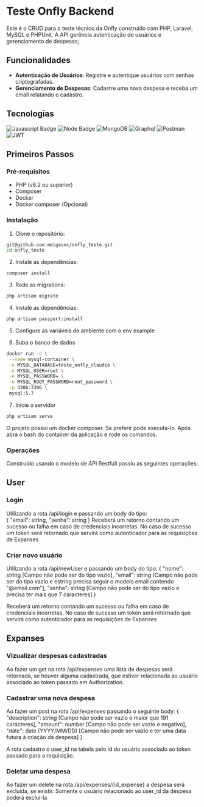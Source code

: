 # Teste Onfly Backend

Este é o CRUD para o teste técnico da Onfly construído com PHP, Laravel, MySQL e PHPUnit. A API gerência autenticação de usuários e gerenciamento de despesas;

## Funcionalidades

- **Autenticação de Usuários**: Registre e autentique usuários com senhas criptografadas.
- **Gerenciamento de Despesas**: Cadastre uma nova despesa e receba um email relatando o cadastro.

## Tecnologias
![Javascript Badge](https://img.shields.io/badge/JavaScript-323330?style=for-the-badge&logo=javascript&logoColor=F7DF1E)
![Node Badge](https://img.shields.io/badge/Node.js-339933?style=for-the-badge&logo=nodedotjs&logoColor=white)
![MongoDB](https://img.shields.io/badge/MongoDB-4EA94B?style=for-the-badge&logo=mongodb&logoColor=white)
![Graphql](https://img.shields.io/badge/GraphQl-E10098?style=for-the-badge&logo=graphql&logoColor=white)
![Postman](https://img.shields.io/badge/Postman-FF6C37?style=for-the-badge&logo=Postman&logoColor=white)
![JWT](https://img.shields.io/badge/JWT-000000?style=for-the-badge&logo=JSON%20web%20tokens&logoColor=white)

## Primeiros Passos

### Pré-requisitos

- PHP (v8.2 ou superior)
- Composer
- Docker
- Docker composer (Opcional)

### Instalação

1. Clone o repositório:

```bash
git@github.com:melgacoc/onfly_teste.git
cd onfly_teste
```

2. Instale as dependências:
```bash
composer install
```

3. Rode as migrations:
```bash
php artisan migrate
```

4. Instale as dependências:
```bash
php artisan passport:install
```

5. Configure as variáveis de ambiente com o env example
   
6. Suba o banco de dados
 ```bash
docker run -d \
  --name mysql-container \
  -e MYSQL_DATABASE=teste_onfly_claudio \
  -e MYSQL_USER=root \
  -e MYSQL_PASSWORD= \
  -e MYSQL_ROOT_PASSWORD=root_password \
  -p 3306:3306 \
  mysql:5.7
```

7. Inicie o servidor
```bash
php artisan serve
```

O projeto possui um docker composer. Se preferir pode executa-lo. Após abra o bash do container da aplicação e rode os comandos.

### Operações

Construído usando o modelo de API Restfull possíu as seguintes operações:

## User

### Login
Utilizando a rota /api/login e passando um body do tipo:<br/>
{
   "email": string,
   "senha": string
}
Receberá um retorno contando um sucesso ou falha em caso de credenciais incorretas. No caso de sucesso um token será retornado que servirá como autenticador para as requisições de Expanses

### Criar novo usuário
Utilizando a rota /api/newUser e passando um body do tipo:
{
   "nome": string [Campo não pode ser do tipo vazio],
   "email": string [Campo não pode ser do tipo vazio e estring precisa seguir o modelo email contendo "@email.com"],
   "senha": string [Campo não pode ser do tipo vazio e precisa ter mais que 7 caracteres]
}

Receberá um retorno contando um sucesso ou falha em caso de credenciais incorretas. No caso de sucesso um token será retornado que servirá como autenticador para as requisições de Expanses

## Expanses

### Vizualizar despesas cadastradas
Ao fazer um get na rota /api/expenses uma lista de despesas será retornada, se houver alguma cadastrada, que estiver relacionada ao usuário associado ao token passado em Authorization.

### Cadastrar uma nova despesa
Ao fazer um post na rota /api/expenses passando o seguinte body:
{
   "description": string [Campo não pode ser vazio e maior que 191 caracteres],
   "amount": number [Campo não pode ser vazio e negativo],
   "date": date (YYYY/MM/DD) [Campo não pode ser vazio e ter uma data futura à criação da despesa]
}

A rota cadastra o user_id na tabela pelo id do usuário associado ao token passado para a requisição.

### Deletar uma despesa
Ao fazer um delete na rota /api/expenses/{id_expense} a despesa será excluída, se existir. Somente o usuário relacionado ao user_id da despesa poderá excluí-la



   
